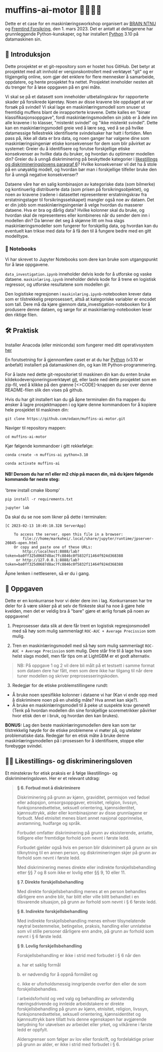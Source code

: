 # muffins-ai-motor 🧁🤖🚗💥

Dette er et case for en maskinlæringsworkshop organisert av [BRAIN NTNU](https://brainntnu.no/) og [Fremtind Forsikring](https://www.linkedin.com/company/fremtind), den 1. mars 2023. Det er antatt at deltagerene har grunnleggende Python-kunskaper, og har installert [Python](https://www.python.org/downloads/) 3.10 på datamaskinen sin.

## 🤔 Introduksjon

Dette prosjektet er et git-repository som er hostet hos GitHub. Det betyr at prosjektet med alt innhold er versjonskontrollert med verktøyet "git" og er tilgjengelig online, som gjør det enklere for flere mennesker å samarbeide, oppdatere, og hente prosjektet fra nettet. Prosjektet inneholder nesten alt du trenger for å løse oppgaven på en grei måte.

Vi skal se på et datasett som inneholder utbetalingskrav for rapporterte skader på forsikrede kjøretøy. Noen av disse kravene ble oppdaget at var forsøk på svindel! Vi skal lage en maskinlæringsmodell som snuser ut fremtidig muffens blant de inrapporterte kravene. Dette kalles en "binær klassifikasjonsoppgave", fordi maskinlæringsmodellen sin jobb er å dele inn alle kravene i to klasser, "mistenkt svindel" og "ikke mistenkt svindel". Dette kan en maskinlæringsmodell greie ved å lære seg, ved å se på hvilke datamessige fellestrekk identifiserte svindelsaker har hatt i fortiden. Men pass på, ikke all data er bra data, og noen ganger har valgene dine som maskinlæringsingeniør etiske konsekvenser for dem som blir påvirket av systemet: Greier du å identifisere og forutse forskjellige etiske konsekvenser av hvilke data du bruker, og hvordan du optimerer modellen din? Greier du å unngå diskriminering på beskyttede kategorier i [likestillings og diskrimineringslovens paragraf 6](https://lovdata.no/dokument/NL/lov/2017-06-16-51)? Hvilke konsekvenser vil det ha å stole på en unøyaktig modell, og hvordan bør man i forskjellige tilfeller bruke den for å unngå negative konsekvenser?

Dataene våre har en salig kombinasjon av kategoriske data (som bilmerke) og kontinuerlig distribuerte data (som prisen på forsikringsobjektet), og noen av kravene (radene i datasettet representerer erstatningskrav fra erstatningstager til forsikringsselskapet) mangler også noe av dataen. Det er din jobb som maskinlæringsingeniør å velge hvordan du masserer dataene. Hva er bra og dårlig data? Hvilke kolonner skal du bruke, og hvordan skal de representeres eller kombineres når du sender dem inn i modellen din? Da lønner det seg å skjønne litt om hva slags maskinlæringsmodeller som fungerer for forskjellig data, og hvordan kan du eventuelt kan trikse med data for å få den til å fungere bedre med en gitt modelltype.

### 📓 Notebooks

Vi har skrevet to Jupyter Notebooks som dere kan bruke som utgangspunkt for å løse oppgavene.

`data_investigation.ipynb` inneholder delvis kode for å utforske og vaske dataene.
`maskinlæring.ipynb` inneholder delvis kode for å trene en logistisk regressor, og utforske resultatene som modellen gir.

Den logistiske regresjonen i `maskinlæring.ipynb`-notebooken krever data som er tilstrekkelig preprosessert, altså at kategoriske variabler er encodet som tall. Dere må da kjøre gjennom data_investigation-notebooken for å produsere denne dataen, og sørge for at maskinlæring-notebooken leser den riktige filen.

## 🛠️ Praktisk 

Installer Anacoda (eller miniconda) som fungerer med ditt operativsystem [her](https://docs.conda.io/projects/conda/en/latest/user-guide/install/index.html) 

En forutsetning for å gjennomføre caset er at du har [Python](https://www.python.org/) (v3.10 er anbefalt) installert på datamaskinen din, og kan litt Python-programmering.

For å laste ned dette git-repositoriet til maskinen din kan du enten bruke kildekodeversjoneringsverktøyet [git](https://git-scm.com/), eller laste ned dette prosjektet som en zip-fil, ved å klikke på den grønne [<>CODE]-knappen du ser over denne README-filen slik den vises på github.

Hvis du har git installert kan du gå åpne terminalen din fra mappen du ønsker å lagre prosjektmappen i og kjøre denne kommandoen for å kopiere hele prosjektet til maskinen din:


```
git clone https://github.com/odaon/muffins-ai-motor.git
```

Naviger til repository mappen:
```
cd muffins-ai-motor
```

Kjør følgende kommandoer i gitt rekkefølge:  
```
conda create -n muffins-ai python=3.10
```
```
conda activate muffins-ai
```

#### NB! Dersom du har m1 eller m2 chip på macen din, må du kjøre følgende kommando før neste steg:

'brew install cmake libomp'

```
pip install -r requirements.txt
```
```
jupyter lab
```

Da skal du se noe som likner på dette i terminalen:
```console
[C 2023-02-13 10:49:10.328 ServerApp] 
    
    To access the server, open this file in a browser:
        file:///home/markuhei/.local/share/jupyter/runtime/jpserver-20845-open.html
    Or copy and paste one of these URLs:
        http://localhost:8888/lab?token=ba0ff325d0687d8ac7fc8846c0f5832f11464f924d368388
     or http://127.0.0.1:8888/lab?token=ba0ff325d0687d8ac7fc8846c0f5832f11464f924d368388

```

Åpne lenken i nettleseren, så er du i gang.

## 📝 Oppgaven

Dette er en konkurranse hvor vi deler dere inn i lag. Konkurransen har tre deler for å være sikker på at selv de flinkeste skal ha noe å gjøre hele kvelden, men det er veldig bra å "bare" gjøre et ærlig forsøk på noen av oppgavene!

1. Preprosesser data slik at dere får trent en logistisk regresjonsmodell med så høy som mulig sammenlagt `ROC-AUC + Average Precission` som mulig.

2. Tren en maskinlæringsmodell med så høy som mulig sammenlagt `ROC-AUC + Average Precission` som mulig. Dere står frie til å lage hva som helst slags modell, men får tips om at LightGBM er et godt alternativ.

> NB: På oppgave 1 og 2 vil dere bli målt på et testsett i samme format som dataen dere har fått, men som dere ikke har tilgang til når dere tuner modellen og skriver preprosesseringskoden.

3. Redegjør for de etiske problemstillingene rundt:
- Å bruke noen spesifikke kolonner i dataene vi har (Kan vi ende opp med å diskriminere noen på en uheldig måte? Hva annet kan skje?).
- Å bruke en maskinlæringsmodell til å peke ut suspekte krav generelt (Tenk på hvordan modellen din sine forskjellige scoremetrikker påvirker hvor etisk den er i bruk, og hvordan den kan brukes).

**BONUS:** Lag den beste maskinlæringsmodellen dere kan som tar tilstrekkelig høyde for de etiske problemene vi møter på, og utelater problematiske data. Redegjør for en etisk måte å bruke denne maskinlæringsmodellen på i prosessen for å identifisere, stoppe eller forebygge svindel.

## 🧑‍⚖️ Likestillings- og diskrimineringsloven

Et minstekrav for etisk praksis er å følge likestillings- og diskrimineringsloven. Her er et relevant utdrag:
>
>**§ 6. Forbud mot å diskriminere**
>
>Diskriminering på grunn av kjønn, graviditet, permisjon ved fødsel eller adopsjon, omsorgsoppgaver, etnisitet, religion, livssyn, funksjonsnedsettelse, seksuell orientering, kjønnsidentitet, kjønnsuttrykk, alder eller kombinasjoner av disse grunnlagene er forbudt. Med etnisitet menes blant annet nasjonal opprinnelse, avstamning, hudfarge og språk.
>
>Forbudet omfatter diskriminering på grunn av eksisterende, antatte, tidligere eller fremtidige forhold som nevnt i første ledd.
>
>Forbudet gjelder også hvis en person blir diskriminert på grunn av sin tilknytning til en annen person, og diskrimineringen skjer på grunn av forhold som nevnt i første ledd.
>
>Med diskriminering menes direkte eller indirekte forskjellsbehandling etter §§ 7 og 8 som ikke er lovlig etter §§ 9, 10 eller 11.
>
>
>**§ 7. Direkte forskjellsbehandling**
>
>Med direkte forskjellsbehandling menes at en person behandles dårligere enn andre blir, har blitt eller ville blitt behandlet i en tilsvarende situasjon, på grunn av forhold som nevnt i § 6 første ledd.
>
>
>**§ 8. Indirekte forskjellsbehandling**
>
>Med indirekte forskjellsbehandling menes enhver tilsynelatende nøytral bestemmelse, betingelse, praksis, handling eller unnlatelse som vil stille personer dårligere enn andre, på grunn av forhold som nevnt i § 6 første ledd.
>
>
>**§ 9. Lovlig forskjellsbehandling**
>
>Forskjellsbehandling er ikke i strid med forbudet i § 6 når den
> 
>a.	har et saklig formål
> 
>b.	er nødvendig for å oppnå formålet og
> 
>c.	ikke er uforholdsmessig inngripende overfor den eller de som forskjellsbehandles.
>
>I arbeidsforhold og ved valg og behandling av selvstendig næringsdrivende og innleide arbeidstakere er direkte forskjellsbehandling på grunn av kjønn, etnisitet, religion, livssyn, funksjonsnedsettelse, seksuell orientering, kjønnsidentitet og kjønnsuttrykk bare tillatt hvis denne egenskapen har avgjørende betydning for utøvelsen av arbeidet eller yrket, og vilkårene i første ledd er oppfylt.
>
>Aldersgrenser som følger av lov eller forskrift, og fordelaktige priser på grunn av alder, er ikke i strid med forbudet i § 6.
